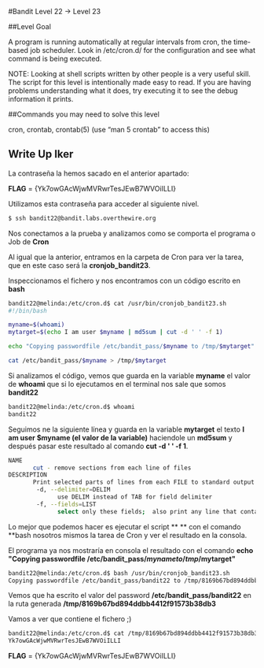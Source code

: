 #Bandit Level 22 → Level 23

##Level Goal

A program is running automatically at regular intervals from cron, the time-based job scheduler. Look in /etc/cron.d/ for the configuration and see what command is being executed.

NOTE: Looking at shell scripts written by other people is a very useful skill. The script for this level is intentionally made easy to read. If you are having problems understanding what it does, try executing it to see the debug information it prints.

##Commands you may need to solve this level

cron, crontab, crontab(5) (use “man 5 crontab” to access this)

## Write Up Iker

La contraseña la hemos sacado en el anterior apartado:

**FLAG** = {Yk7owGAcWjwMVRwrTesJEwB7WVOiILLI}

Utilizamos esta contraseña para acceder al siguiente nivel.

```bash 
$ ssh bandit22@bandit.labs.overthewire.org
```

Nos conectamos a la prueba y analizamos como se comporta el programa o Job de **Cron**

Al igual que la anterior, entramos en la carpeta de Cron para ver la tarea, que en este caso será la **cronjob_bandit23**.

Inspeccionamos el fichero y nos encontramos con un código escrito en **bash**

```bash
bandit22@melinda:/etc/cron.d$ cat /usr/bin/cronjob_bandit23.sh
#!/bin/bash

myname=$(whoami)
mytarget=$(echo I am user $myname | md5sum | cut -d ' ' -f 1)

echo "Copying passwordfile /etc/bandit_pass/$myname to /tmp/$mytarget"

cat /etc/bandit_pass/$myname > /tmp/$mytarget
```

Si analizamos el código, vemos que guarda en la variable **myname** el valor de **whoami** que si lo ejecutamos en el terminal nos sale que somos **bandit22**

```bash
bandit22@melinda:/etc/cron.d$ whoami
bandit22
```

Seguimos ne la siguiente línea y guarda en la variable **mytarget** el texto **I am user $myname (el valor de la variable)** haciendole un **md5sum** y después pasar este resultado al comando **cut -d ' ' -f 1**.

```bash
NAME
       cut - remove sections from each line of files
DESCRIPTION
       Print selected parts of lines from each FILE to standard output.
        -d, --delimiter=DELIM
              use DELIM instead of TAB for field delimiter
        -f, --fields=LIST
              select only these fields;  also print any line that contains no delimiter character, unless the -s option is specified
```

Lo mejor que podemos hacer es ejecutar el script ** ** con el comando **bash <nombre fichero> nosotros mismos la tarea de Cron y ver el resultado en la consola.

El programa ya nos mostraría en consola el resultado con el comando **echo "Copying passwordfile /etc/bandit_pass/$myname to /tmp/$mytarget"**

```bash
bandit22@melinda:/etc/cron.d$ bash /usr/bin/cronjob_bandit23.sh
Copying passwordfile /etc/bandit_pass/bandit22 to /tmp/8169b67bd894ddbb4412f91573b38db3
```

Vemos que ha escrito el valor del password **/etc/bandit_pass/bandit22** en la ruta generada **/tmp/8169b67bd894ddbb4412f91573b38db3**

Vamos a ver que contiene el fichero ;) 

```bash
bandit22@melinda:/etc/cron.d$ cat /tmp/8169b67bd894ddbb4412f91573b38db3
Yk7owGAcWjwMVRwrTesJEwB7WVOiILLI
```

**FLAG** = {Yk7owGAcWjwMVRwrTesJEwB7WVOiILLI}


